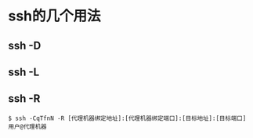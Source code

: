 # ssh的几个用法

## ssh -D

<!--todo-->

## ssh -L

<!--todo-->

## ssh -R

```shell
$ ssh -CqTfnN -R [代理机器绑定地址]:[代理机器绑定端口]:[目标地址]:[目标端口] 用户@代理机器
```


